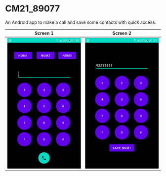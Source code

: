 # CM21_89077


An Android app to make a call and save some contacts with quick access. <br /> 

Screen 1 | Screen 2
--- | ---
![alt text](MakeaCall/img/img1.png "screen1.png") | ![alt text](MakeaCall/img/img2.png "screen2.png")<br />
